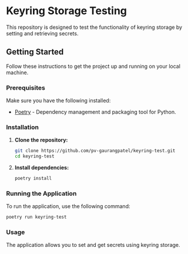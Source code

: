 # Keyring Storage Testing

This repository is designed to test the functionality of keyring storage by setting and retrieving secrets.

## Getting Started

Follow these instructions to get the project up and running on your local machine.

### Prerequisites

Make sure you have the following installed:

- [Poetry](https://python-poetry.org/docs/#installation) - Dependency management and packaging tool for Python.

### Installation

1. **Clone the repository:**

   ```sh
   git clone https://github.com/pv-gaurangpatel/keyring-test.git
   cd keyring-test
   ```

2. **Install dependencies:**

   ```sh
   poetry install
   ```

### Running the Application

To run the application, use the following command:

```sh
poetry run keyring-test
```

### Usage

The application allows you to set and get secrets using keyring storage.

